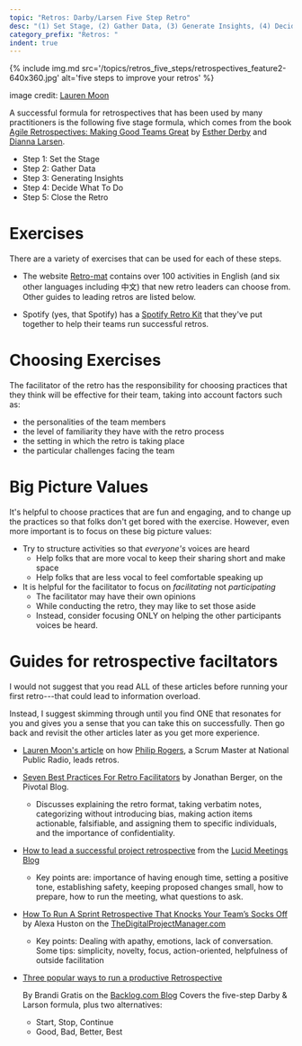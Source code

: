 ```yaml
---
topic: "Retros: Darby/Larsen Five Step Retro"
desc: "(1) Set Stage, (2) Gather Data, (3) Generate Insights, (4) Decide What To Do, (5) Close Retro"
category_prefix: "Retros: "
indent: true
---
```



{% include img.md 
  src='/topics/retros_five_steps/retrospectives_feature2-640x360.jpg' 
  alt='five steps to improve your retros' %}
  
image credit: [Lauren Moon](https://blog.trello.com/the-5-steps-to-better-team-retrospectives)

A successful formula for retrospectives that has been used by many practitioners is 
the following five stage formula, which comes from the book 
[Agile Retrospectives: Making Good Teams Great](http://www.estherderby.com/books) by [Esther Derby](http://www.estherderby.com/) and 
[Dianna Larsen](https://www.futureworksconsulting.com/about/diana-larsen).

* Step 1: Set the Stage
* Step 2: Gather Data
* Step 3: Generating Insights
* Step 4: Decide What To Do
* Step 5: Close the Retro

# Exercises

There are a variety of exercises that can be used for each of these steps.  

* The website [Retro-mat](https://retromat.org/en/) contains over 100 activities in English (and six 
   other languages including 中文) that new retro leaders can choose from.  Other guides to leading retros are 
   listed below.

* Spotify (yes, that Spotify) has a [Spotify Retro Kit](https://labs.spotify.com/2017/12/15/spotify-retro-kit/) that they've put
   together to help their teams run successful retros.
   
# Choosing Exercises   

The facilitator of the retro has the responsibility for
choosing practices that they think will be effective for their team, taking into account factors
such as:
* the personalities of the team members
* the level of familiarity they have with the retro process
* the setting in which the retro is taking place
* the particular challenges facing the team

# Big Picture Values

It's helpful to choose practices that are fun and engaging, and to change up the practices so that 
folks don't get bored with the exercise.  However, even more important is to focus on these big picture 
values:

* Try to structure activities so that *everyone's* voices are heard
   * Help folks that are more vocal to keep their sharing short and make space
   * Help folks that are less vocal to feel comfortable speaking up
* It is helpful for the facilitator to focus on *facilitating* not *participating*
   * The facilitator may have their own opinions
   * While conducting the retro, they may like to set those aside
   * Instead, consider focusing ONLY on helping the other participants voices be heard.

# Guides for retrospective faciltators

I would not suggest that you read ALL of these articles before running your first retro---that could lead to information
overload.  

Instead, I suggest skimming through until you find ONE that resonates for you and gives you a sense that you
can take this on successfully.  Then go back and revisit the other articles later as you get more experience.

* [Lauren Moon's article](https://blog.trello.com/the-5-steps-to-better-team-retrospectives) on how [Philip Rogers](https://twitter.com/g_philip), a Scrum Master at National Public Radio, leads retros.
* [Seven Best Practices For Retro Facilitators](https://content.pivotal.io/blog/7-best-practices-for-facilitating-agile-retrospectives) by Jonathan Berger, on the Pivotal Blog.
   * Discusses explaining the retro format, taking verbatim notes, categorizing without introducing bias, making action items actionable, falsifiable, and assigning them to specific individuals, and the importance of confidentiality.

* [How to lead a successful project retrospective](https://blog.lucidmeetings.com/blog/how-to-lead-a-successful-project-retrospective-meeting) from the [Lucid Meetings Blog](https://blog.lucidmeetings.com/)
   * Key points are: importance of having enough time, setting a positive tone, establishing safety, keeping proposed changes small, how to prepare, how to run the meeting, what questions to ask.
   
* [How To Run A Sprint Retrospective That Knocks Your Team’s Socks Off](https://thedigitalprojectmanager.com/how-run-sprint-retrospective/) by Alexa Huston on the [TheDigitalProjectManager.com](https://thedigitalprojectmanager.com)
   * Key points: Dealing with apathy, emotions, lack of conversation.  Some tips: simplicity, novelty, focus, action-oriented, helpfulness of outside facilitation
   
* [Three popular ways to run a productive Retrospective](https://backlog.com/blog/three-ways-run-productive-retrospective/)

   By Brandi Gratis on the [Backlog.com Blog](https://backlog.com/blog/)
   Covers the five-step Darby & Larson formula, plus two alternatives:
   
   * Start, Stop, Continue
   * Good, Bad, Better, Best
